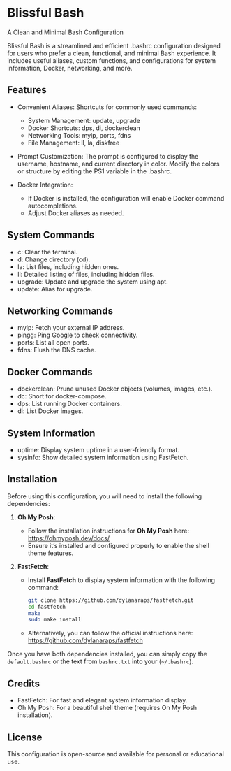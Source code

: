 # Blissful Bash
A Clean and Minimal Bash Configuration

Blissful Bash is a streamlined and efficient .bashrc configuration designed for users who prefer a clean, functional, and minimal Bash experience. It includes useful aliases, custom functions, and configurations for system information, Docker, networking, and more.

Features
--------
- Convenient Aliases: Shortcuts for commonly used commands:
  - System Management: update, upgrade
  - Docker Shortcuts: dps, di, dockerclean
  - Networking Tools: myip, ports, fdns
  - File Management: ll, la, diskfree

- Prompt Customization: The prompt is configured to display the username, hostname, and current directory in color. Modify the colors or structure by editing the PS1 variable in the .bashrc.

- Docker Integration:
  - If Docker is installed, the configuration will enable Docker command autocompletions.
  - Adjust Docker aliases as needed.

System Commands
---------------
- c: Clear the terminal.
- d: Change directory (cd).
- la: List files, including hidden ones.
- ll: Detailed listing of files, including hidden files.
- upgrade: Update and upgrade the system using apt.
- update: Alias for upgrade.

Networking Commands
-------------------
- myip: Fetch your external IP address.
- pingg: Ping Google to check connectivity.
- ports: List all open ports.
- fdns: Flush the DNS cache.

Docker Commands
---------------
- dockerclean: Prune unused Docker objects (volumes, images, etc.).
- dc: Short for docker-compose.
- dps: List running Docker containers.
- di: List Docker images.

System Information
------------------
- uptime: Display system uptime in a user-friendly format.
- sysinfo: Show detailed system information using FastFetch.

Installation
------------
Before using this configuration, you will need to install the following dependencies:

1. **Oh My Posh**:
   - Follow the installation instructions for **Oh My Posh** here: https://ohmyposh.dev/docs/
   - Ensure it’s installed and configured properly to enable the shell theme features.

2. **FastFetch**:
   - Install **FastFetch** to display system information with the following command:
     ```bash
     git clone https://github.com/dylanaraps/fastfetch.git
     cd fastfetch
     make
     sudo make install
     ```
   - Alternatively, you can follow the official instructions here: https://github.com/dylanaraps/fastfetch

Once you have both dependencies installed, you can simply copy the `default.bashrc` or the text from `bashrc.txt` into your (`~/.bashrc`).

Credits
-------
- FastFetch: For fast and elegant system information display.
- Oh My Posh: For a beautiful shell theme (requires Oh My Posh installation).

License
-------
This configuration is open-source and available for personal or educational use.
